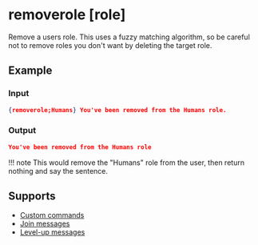 # removerole [role]

Remove a users role. This uses a fuzzy matching algorithm, so be careful not to remove roles you don't want by deleting the target role.

## Example

### Input

```json
{removerole;Humans} You've been removed from the Humans role.
```

### Output

```json
You've been removed from the Humans role
```

!!! note
    This would remove the "Humans" role from the user, then return nothing and say the sentence.

## Supports

* [Custom commands](/Modules/custom_commands/)
* [Join messages](/Modules/join_leave_messages/)
* [Level-up messages](/Modules/levels/)
